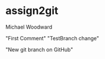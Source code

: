 # assign2git
Michael Woodward

"First Comment"
"TestBranch change"








"New git branch on GitHub"
